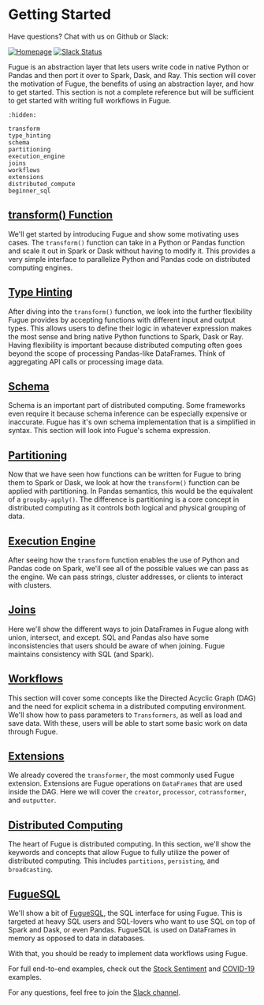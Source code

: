 # Getting Started

Have questions? Chat with us on Github or Slack:

[![Homepage](https://img.shields.io/badge/fugue-source--code-red?logo=github)](https://github.com/fugue-project/fugue)
[![Slack Status](https://img.shields.io/badge/slack-join_chat-white.svg?logo=slack&style=social)](http://slack.fugue.ai)

Fugue is an abstraction layer that lets users write code in native Python or Pandas and then port it over to Spark, Dask, and Ray. This section will cover the motivation of Fugue, the benefits of using an abstraction layer, and how to get started. This section is not a complete reference but will be sufficient to get started with writing full workflows in Fugue.


```{toctree}
:hidden:

transform
type_hinting
schema
partitioning
execution_engine
joins
workflows
extensions
distributed_compute
beginner_sql
```

## [transform() Function](transform.ipynb)
We'll get started by introducing Fugue and show some motivating uses cases. The `transform()` function can take in a Python or Pandas function and scale it out in Spark or Dask without having to modify it. This provides a very simple interface to parallelize Python and Pandas code on distributed computing engines.

## [Type Hinting](type_hinting.ipynb)
After diving into the `transform()` function, we look into the further flexibility Fugue provides by accepting functions with different input and output types. This allows users to define their logic in whatever expression makes the most sense and bring native Python functions to Spark, Dask or Ray. Having flexibility is important because distributed computing often goes beyond the scope of processing Pandas-like DataFrames. Think of aggregating API calls or processing image data.

## [Schema](schema.ipynb)
Schema is an important part of distributed computing. Some frameworks even require it because schema inference can be especially expensive or inaccurate. Fugue has it's own schema implementation that is a simplified in syntax. This section will look into Fugue's schema expression.

## [Partitioning](partitioning.ipynb)
Now that we have seen how functions can be written for Fugue to bring them to Spark or Dask, we look at how the `transform()` function can be applied with partitioning. In Pandas semantics, this would be the equivalent of a `groupby-apply()`. The difference is partitioning is a core concept in distributed computing as it controls both logical and physical grouping of data.

## [Execution Engine](execution_engine.ipynb)
After seeing how the `transform` function enables the use of Python and Pandas code on Spark, we'll see all of the possible values we can pass as the engine. We can pass strings, cluster addresses, or clients to interact with clusters.

## [Joins](joins.ipynb)
Here we'll show the different ways to join DataFrames in Fugue along with union, intersect, and except. SQL and Pandas also have some inconsistencies that users should be aware of when joining. Fugue maintains consistency with SQL (and Spark).

## [Workflows](workflows.ipynb)
This section will cover some concepts like the Directed Acyclic Graph (DAG) and the need for explicit schema in a distributed computing environment. We'll show how to pass parameters to `Transformers`, as well as load and save data. With these, users will be able to start some basic work on data through Fugue.

## [Extensions](beginner_extension.ipynb)
We already covered the `transformer`, the most commonly used Fugue extension. Extensions are Fugue operations on `DataFrames` that are used inside the DAG. Here we will cover the `creator`, `processor`, `cotransformer`, and `outputter`.

## [Distributed Computing](distributed_compute.ipynb)
The heart of Fugue is distributed computing. In this section, we'll show the keywords and concepts that allow Fugue to fully utilize the power of distributed computing. This includes `partitions`, `persisting`, and `broadcasting`.

## [FugueSQL](beginner_sql.ipynb)
We'll show a bit of [FugueSQL](../fugue_sql/index.md), the SQL interface for using Fugue. This is targeted at heavy SQL users and SQL-lovers who want to use SQL on top of Spark and Dask, or even Pandas. FugueSQL is used on DataFrames in memory as opposed to data in databases.

With that, you should be ready to implement data workflows using Fugue.

For full end-to-end examples, check out the [Stock Sentiment](../applications/examples/stock_sentiment.ipynb) and [COVID-19](../applications/examples/example_covid19.ipynb) examples.

For any questions, feel free to join the [Slack channel](http://slack.fugue.ai).
